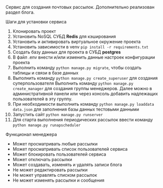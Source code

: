 Сервис для создания почтовых рассылок.
Дополнительно реализован раздел блога. 


Шаги для установки сервиса
1. Клонировать проект
2. Установить NoSQL СУБД **Redis** для кэширования
3. Установить и активировать виртуальное окружение проекта
4. Установить зависимости в venv ```pip install -r requirements.txt```
5. Создать базу данных для проекта в СУБД **postgres**
6. В файл .env внести и/или изменить данные настроек конфигурации проекта
7. Выполнить команду ```python manage.py migrate```, чтобы создать таблицы и связи в базе данных
8. Выполнить команду ```python manage.py create_superuser``` для создания суперпользователя
   Выполнить команду ```python manage.py create_manager``` для создания группы менеджеров. 
   Далее можно в административной панели или через консоль добавить надлежащих пользователей в эту группу.
9. При необходимости выполнить команду ```python manage.py loaddata data.json``` для заполнения базы данных тестовыми данными
10. Запустить сайт ```python manage.py runserver```
11. Для старта выполнения периодических рассылок ввести команду ```python manage.py runapscheduler```

Функционал менеджера
+ Может просматривать любые рассылки
+ Может просматривать список пользователей сервиса
+ Может блокировать пользователей сервиса
+ Может отключать рассылки
+ Может создавать, изменять и удалять записи блога
+ Не может редактировать рассылки
+ Не может управлять списком рассылок
+ Не может изменять рассылки и сообщения
